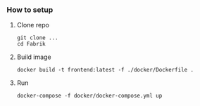 ### How to setup
1. Clone repo
    ```
    git clone ...
    cd Fabrik
    ```
2. Build image
    ```
    docker build -t frontend:latest -f ./docker/Dockerfile .
    ```
3. Run
    ```
    docker-compose -f docker/docker-compose.yml up
    ```
